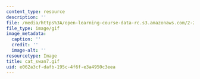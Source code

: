 ```yaml
---
content_type: resource
description: ''
file: /media/https%3A/open-learning-course-data-rc.s3.amazonaws.com/2-24-ocean-wave-interaction-with-ships-and-offshore-energy-systems-13-022-spring-2002/e062a3cfdafb195c4f6fe3a4950c3eea_cat_swan7.gif
file_type: image/gif
image_metadata:
  caption: ''
  credit: ''
  image-alt: ''
resourcetype: Image
title: cat_swan7.gif
uid: e062a3cf-dafb-195c-4f6f-e3a4950c3eea
---
```

